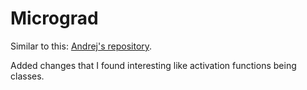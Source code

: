 # Micrograd

Similar to this: [Andrej's repository](https://github.com/karpathy/micrograd).

Added changes that I found interesting like activation functions being classes.
